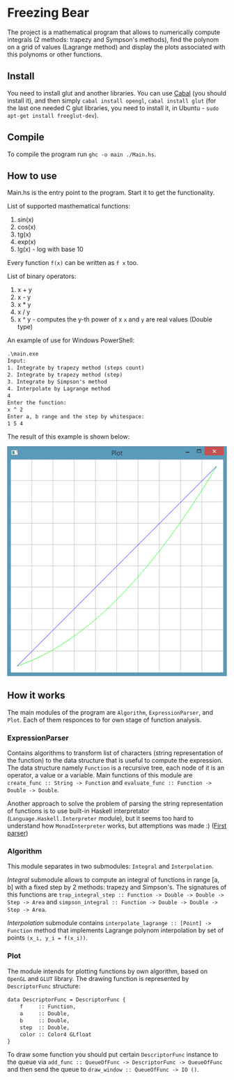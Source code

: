# Freezing Bear

The project is a mathematical program that allows to numerically compute integrals (2 methods: trapezy and Sympson's methods), find the polynom on a grid of values (Lagrange method) and display the plots associated with this polynoms or other functions.

## Install
You need to install glut and another libraries. You can use [Cabal](https://wiki.haskell.org/Cabal-Install) (you should install it), and then simply ```cabal install opengl```, ```cabal install glut``` (for the last one needed C glut libraries, you need to install it, in Ubuntu - ```sudo apt-get install freeglut-dev```).

## Compile
To compile the program run ```ghc -o main ./Main.hs```.

## How to use
Main.hs is the entry point to the program. Start it to get the functionality.

List of supported masthematical functions:

1. sin(x)
1. cos(x)
1. tg(x)
1. exp(x)
1. lg(x) - log with base 10

Every function `f(x)` can be written as `f x` too.

List of binary operators:

1. x + y
1. x - y
1. x * y
1. x / y
1. x ^ y - computes the y-th power of x
`x` and `y` are real values (Double type)

An example of use for Windows PowerShell:
```
.\main.exe
Input:
1. Integrate by trapezy method (steps count)
2. Integrate by trapezy method (step)
3. Integrate by Simpson's method
4. Interpolate by Lagrange method
4
Enter the function:
x ^ 2
Enter a, b range and the step by whitespace:
1 5 4
```

The result of this example is shown below:

![Result plot](/Results/xpower(2)_1_5_4.png "Result plot")

## How it works
The main modules of the program are `Algorithm`, `ExpressionParser`, and `Plot`. Each of them responces to for own stage of function analysis.
### ExpressionParser
Contains algorithms to transform list of characters (string representation of the function) to the data structure that is useful to compute the expression. The data structure namely `Function` is a recursive tree, each node of it is an operator, a value or a variable. Main functions of this module are
`create_func :: String -> Function` and
`evaluate_func :: Function -> Double -> Double`.

Another approach to solve the problem of parsing the string representation of functions is to use built-in Haskell interpretator (`Language.Haskell.Interpreter` module), but it seems too hard to understand how `MonadInterpreter` works, but attemptions was made :) ([First parser](https://github.com/KruchDmitriy/freezing-bear/blob/first_blood/parse.hs))

### Algorithm
This module separates in two submodules: `Integral` and `Interpolation`.

*Integral* submodule allows to compute an integral of functions in range [a, b] with a fixed step by 2 methods: trapezy and Simpson's. The signatures of this functions are
```trap_integral_step :: Function -> Double -> Double -> Step -> Area``` and
```simpson_integral :: Function -> Double -> Double -> Step -> Area```.

*Interpolation* submodule contains `interpolate_lagrange :: [Point] -> Function` method that implements Lagrange polynom interpolation by set of points `(x_i, y_i = f(x_i))`.

### Plot
The module intends for plotting functions by own algorithm, based on `OpenGL` and `GLUT` library.
The drawing function is represented by `DescriptorFunc` structure:

```
data DescriptorFunc = DescriptorFunc {
    f     :: Function,
    a     :: Double,
    b     :: Double,
    step  :: Double,
    color :: Color4 GLfloat
}
```

To draw some function you should put certain `DescriptorFunc` instance to the queue via
`add_func :: QueueOfFunc -> DescriptorFunc -> QueueOfFunc` and then send the queue to
`draw_window :: QueueOfFunc -> IO ()`.
